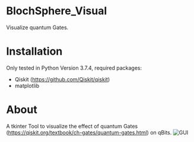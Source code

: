 # BlochSphere_Visual
Visualize quantum Gates.

# Installation
Only tested in Python Version 3.7.4, required packages:
* Qiskit (https://github.com/Qiskit/qiskit)
* matplotlib

# About
A tkinter Tool to visualize the effect of quantum Gates (https://qiskit.org/textbook/ch-gates/quantum-gates.html) on qBits.
![GUI](https://dl.dropboxusercontent.com/s/f76krv70r14m0r1/Imag.jpg?dl=0)

